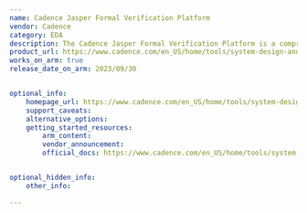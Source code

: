 ```yaml
---
name: Cadence Jasper Formal Verification Platform
vendor: Cadence
category: EDA
description: The Cadence Jasper Formal Verification Platform is a comprehensive formal verification environment that uses advanced proof engines, machine learning, and scalable orchestration to exhaustively verify RTL designs. It accelerates bug detection, improves verification coverage, and enables signoff-quality verification for complex IP and SoCs.
product_url: https://www.cadence.com/en_US/home/tools/system-design-and-verification/formal-and-static-verification/jasper-verification-platform.html
works_on_arm: true
release_date_on_arm: 2023/09/30


optional_info:
    homepage_url: https://www.cadence.com/en_US/home/tools/system-design-and-verification/formal-and-static-verification/jasper-verification-platform.html
    support_caveats:
    alternative_options:
    getting_started_resources:
        arm_content:
        vendor_announcement:
        official_docs: https://www.cadence.com/en_US/home/tools/system-design-and-verification/formal-and-static-verification.html


optional_hidden_info:
    other_info: 

---
```

